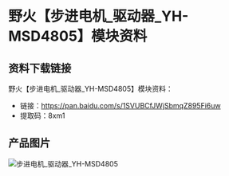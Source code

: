 [](野火【步进电机_驱动器_YH-MSD4805】模块资料)

# 野火【步进电机_驱动器_YH-MSD4805】模块资料

## 资料下载链接
野火【步进电机_驱动器_YH-MSD4805】模块资料：
* 链接：https://pan.baidu.com/s/1SVUBCfJWjSbmqZ895Fi6uw 
* 提取码：8xm1 

## 产品图片
![步进电机_驱动器_YH-MSD4805](https://raw.githubusercontent.com/wiki/Embdefire/products/images/模块产品/电机/步进电机_驱动器_YH-MSD4805.jpg)